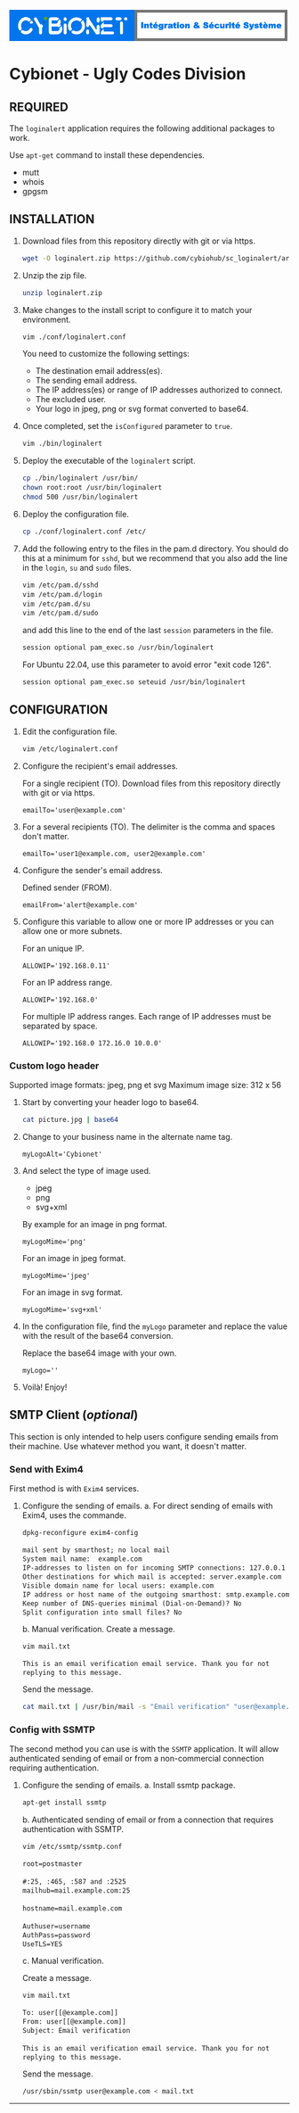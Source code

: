  ![alt text][logo]

# Cybionet - Ugly Codes Division

## REQUIRED

The `loginalert` application requires the following additional packages to work.

 Use `apt-get` command to install these dependencies.
 - mutt
 - whois
 - gpgsm


## INSTALLATION

1. Download files from this repository directly with git or via https.
   ```bash
   wget -O loginalert.zip https://github.com/cybiohub/sc_loginalert/archive/refs/heads/main.zip
   ```

2. Unzip the zip file.
   ```bash
   unzip loginalert.zip
   ```

3. Make changes to the install script to configure it to match your environment.
   ```bash
   vim ./conf/loginalert.conf
   ```

	You need to customize the following settings:

	- The destination email address(es).
	- The sending email address.
	- The IP address(es) or range of IP addresses authorized to connect.
	- The excluded user.
	- Your logo in jpeg, png or svg format converted to base64.

4. Once completed, set the `isConfigured` parameter to `true`.
   ```bash
   vim ./bin/loginalert
   ```

5. Deploy the executable of the `loginalert` script.
   ```bash
   cp ./bin/loginalert /usr/bin/
   chown root:root /usr/bin/loginalert
   chmod 500 /usr/bin/loginalert
   ```

6. Deploy the configuration file.

   ```bash
   cp ./conf/loginalert.conf /etc/
   ```
		
7. Add the following entry to the files in the pam.d directory. You should do this at a minimum for `sshd`, but we recommend that you also add the line in the `login`, `su` and `sudo` files.

   ```bash
   vim /etc/pam.d/sshd
   vim /etc/pam.d/login
   vim /etc/pam.d/su
   vim /etc/pam.d/sudo
   ```

   and add this line to the end of the last `session` parameters in the file.

   ```bash
   session optional pam_exec.so /usr/bin/loginalert
   ```

   For Ubuntu 22.04, use this parameter to avoid error "exit code 126".

   ```bash
   session optional pam_exec.so seteuid /usr/bin/loginalert
   ```


## CONFIGURATION

1. Edit the configuration file.
   ```bash
   vim /etc/loginalert.conf
   ```

2. Configure the recipient's email addresses.

    For a single recipient (TO). Download files from this repository directly with git or via https.
   ```
   emailTo='user@example.com'
   ```

3. For a several recipients (TO). The delimiter is the comma and spaces don't matter.
   ```
   emailTo='user1@example.com, user2@example.com'
   ```

4. Configure the sender's email address.

    Defined sender (FROM).
   ```
   emailFrom='alert@example.com'
   ```

5. Configure this variable to allow one or more IP addresses or you can allow one or more subnets.

    For an unique IP.
   ```
   ALLOWIP='192.168.0.11'
   ```

    For an IP address range.
   ```
   ALLOWIP='192.168.0'
   ```

    For multiple IP address ranges. Each range of IP addresses must be separated by space.
   ```
   ALLOWIP='192.168.0 172.16.0 10.0.0'
   ```


### Custom logo header

Supported image formats: jpeg, png et svg 
Maximum image size: 312 x 56

1. Start by converting your header logo to base64.
   ```bash
   cat picture.jpg | base64
   ```

2. Change to your business name in the alternate name tag.
   ```
   myLogoAlt='Cybionet'
   ```

3. And select the type of image used.
     - jpeg
     - png
     - svg+xml

    By example for an image in png format.
   ```
   myLogoMime='png'
   ```

    For an image in jpeg format.
   ```
   myLogoMime='jpeg'
   ```

    For an image in svg format.
   ```
   myLogoMime='svg+xml'
   ```

4. In the configuration file, find the `myLogo` parameter and replace the value with the result of the base64 conversion.

    Replace the base64 image with your own.
   ```
   myLogo=''
   ```

5. Voilà! Enjoy!


## SMTP Client (_optional_)

This section is only intended to help users configure sending emails from their machine. Use whatever method you want, it doesn't matter.

### Send with Exim4

First method is with `Exim4` services.

1. Configure the sending of emails.
   a. For direct sending of emails with Exim4, uses the commande.

   ```bash
   dpkg-reconfigure exim4-config
   ```

   ```
   mail sent by smarthost; no local mail
   System mail name:  example.com
   IP-addresses to listen on for incoming SMTP connections: 127.0.0.1
   Other destinations for which mail is accepted: server.example.com
   Visible domain name for local users: example.com
   IP address or host name of the outgoing smarthost: smtp.example.com
   Keep number of DNS-queries minimal (Dial-on-Demand)? No
   Split configuration into small files? No
   ```

   b. Manual verification.
     Create a message.
   ```bash
   vim mail.txt
   ```

   ```
   This is an email verification email service. Thank you for not replying to this message.
   ```
  
   Send the message.
   ```bash
   cat mail.txt | /usr/bin/mail -s "Email verification" "user@example.com"
   ```


 ### Config with SSMTP
  
The second method you can use is with the `SSMTP` application. It will allow authenticated sending of email or from a non-commercial connection requiring authentication.

1. Configure the sending of emails.
   a. Install ssmtp package.
   ```bash
   apt-get install ssmtp
   ```

   b. Authenticated sending of email or from a connection that requires authentication with SSMTP.

   ```bash
   vim /etc/ssmtp/ssmtp.conf
   ```

   ```
   root=postmaster
   
   #:25, :465, :587 and :2525
   mailhub=mail.example.com:25
   
   hostname=mail.example.com

   Authuser=username
   AuthPass=password
   UseTLS=YES
   ```

   c. Manual verification.
   
   Create a message.
   ```bash
   vim mail.txt
   ```

   ```
   To: user[[@example.com]]
   From: user[[@example.com]]
   Subject: Email verification
   
   This is an email verification email service. Thank you for not replying to this message.
   ```
  
   Send the message.
   ```bash
   /usr/sbin/ssmtp user@example.com < mail.txt
   ```

---
[logo]: ./md/logo.png "Cybionet"
